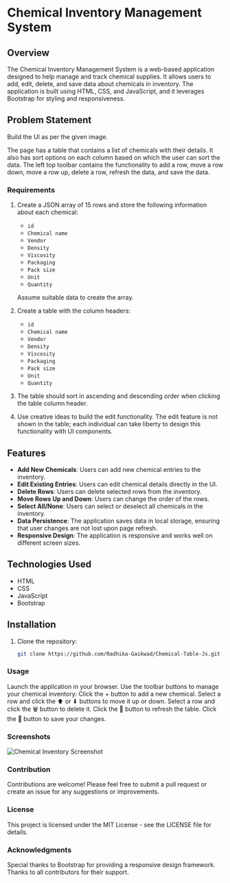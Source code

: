 # Chemical Inventory Management System

## Overview
The Chemical Inventory Management System is a web-based application designed to help manage and track chemical supplies. It allows users to add, edit, delete, and save data about chemicals in inventory. The application is built using HTML, CSS, and JavaScript, and it leverages Bootstrap for styling and responsiveness.

## Problem Statement
Build the UI as per the given image.

The page has a table that contains a list of chemicals with their details. It also has sort options on each column based on which the user can sort the data. The left top toolbar contains the functionality to add a row, move a row down, move a row up, delete a row, refresh the data, and save the data.

### Requirements
1. Create a JSON array of 15 rows and store the following information about each chemical:
   - `id`
   - `Chemical name`
   - `Vendor`
   - `Density`
   - `Viscosity`
   - `Packaging`
   - `Pack size`
   - `Unit`
   - `Quantity`
   
   Assume suitable data to create the array.

2. Create a table with the column headers:
   - `id`
   - `Chemical name`
   - `Vendor`
   - `Density`
   - `Viscosity`
   - `Packaging`
   - `Pack size`
   - `Unit`
   - `Quantity`
   
3. The table should sort in ascending and descending order when clicking the table column header.

4. Use creative ideas to build the edit functionality. The edit feature is not shown in the table; each individual can take liberty to design this functionality with UI components.

## Features
- **Add New Chemicals**: Users can add new chemical entries to the inventory.
- **Edit Existing Entries**: Users can edit chemical details directly in the UI.
- **Delete Rows**: Users can delete selected rows from the inventory.
- **Move Rows Up and Down**: Users can change the order of the rows.
- **Select All/None**: Users can select or deselect all chemicals in the inventory.
- **Data Persistence**: The application saves data in local storage, ensuring that user changes are not lost upon page refresh.
- **Responsive Design**: The application is responsive and works well on different screen sizes.

## Technologies Used
- HTML
- CSS
- JavaScript
- Bootstrap

## Installation
1. Clone the repository:
   ```bash
   git clone https://github.com/Radhika-Gaikwad/Chemical-Table-Js.git


### Usage
Launch the application in your browser.
Use the toolbar buttons to manage your chemical inventory:
Click the + button to add a new chemical.
Select a row and click the ⬆ or ⬇ buttons to move it up or down.
Select a row and click the 🗑️ button to delete it.
Click the 🔄 button to refresh the table.
Click the 💾 button to save your changes.


### Screenshots
![Chemical Inventory Screenshot](screenshot.png)

### Contribution
Contributions are welcome! Please feel free to submit a pull request or create an issue for any suggestions or improvements.

### License
This project is licensed under the MIT License - see the LICENSE file for details.

### Acknowledgments
Special thanks to Bootstrap for providing a responsive design framework.
Thanks to all contributors for their support.
